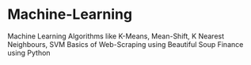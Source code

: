 # Machine-Learning
Machine Learning Algorithms like K-Means, Mean-Shift, K Nearest Neighbours, SVM
Basics of Web-Scraping using Beautiful Soup
Finance using Python
